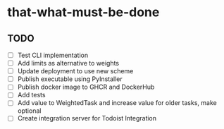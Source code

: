 # that-what-must-be-done

## TODO

- [ ] Test CLI implementation
- [ ] Add limits as alternative to weights
- [ ] Update deployment to use new scheme
- [ ] Publish executable using PyInstaller
- [ ] Publish docker image to GHCR and DockerHub
- [ ] Add tests
- [ ] Add value to WeightedTask and increase value for older tasks, make optional
- [ ] Create integration server for Todoist Integration

